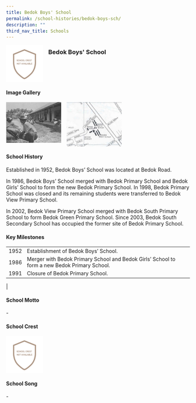 ```yaml
---
title: Bedok Boys' School
permalink: /school-histories/bedok-boys-sch/
description: ""
third_nav_title: Schools
---
```

<img src="/images/bedokboyssch1.jpg" style="width:20%;margin-right:15px;" align = "left">

### **Bedok Boys' School**

<br clear="left">

#### **Image Gallery**

<p><a href="https://staging.d1yxymztqoj7qn.amplifyapp.com/images/bedokboyssch2.jpg">  
<img src="/images/bedokboyssch2.jpg" style="width:30%;margin-right:15px;" align = "left">
</a></p>

<p><a href="https://staging.d1yxymztqoj7qn.amplifyapp.com/images/bedokboyssch3.jpg">  
<img src="/images/bedokboyssch3.jpg" style="width:30%;margin-right:15px;" align = "left">
</a></p>

<br clear="left">

#### **School History**
Established in 1952, Bedok Boys’ School was located at Bedok Road.  
  
In 1986, Bedok Boys’ School merged with Bedok Primary School and Bedok Girls’ School to form the new Bedok Primary School. In 1998, Bedok Primary School was closed and its remaining students were transferred to Bedok View Primary School.  
  
In 2002, Bedok View Primary School merged with Bedok South Primary School to form Bedok Green Primary School. Since 2003, Bedok South Secondary School has occupied the former site of Bedok Primary School.

#### **Key Milestones**

|  |  |
|:---:|---|
| 1952 | Establishment of Bedok Boys’ School. |
| 1986 | Merger with Bedok Primary School and Bedok Girls’ School to form a new Bedok Primary School. |
| 1991 | Closure of Bedok Primary School. |
|

#### **School Motto**
\-

#### **School Crest**
<img src="/images/bedokboyssch1.jpg" style="width:20%;margin-right:15px;" align = "left">

<br clear="left">

#### **School Song**
\-
